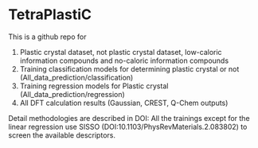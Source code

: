 # TetraPlastiC

This is a github repo for 
1. Plastic crystal dataset, not plastic crystal dataset, low-caloric information compounds and no-caloric information compounds
2. Training classification models for determining plastic crystal or not (All_data_prediction/classification)
3. Training regression models for Plastic crystal (All_data_prediction/regression)
4. All DFT calculation results (Gaussian, CREST, Q-Chem outputs)

Detail methodologies are described in DOI:
All the trainings except for the linear regression use SISSO (DOI:10.1103/PhysRevMaterials.2.083802) to screen the available descriptors.
